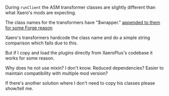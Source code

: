 During `runClient` the ASM transformer classes are slightly different than what Xaero's mods are expecting.

The class names for the transformers have "$wrapper." [appended to them for some Forge reason](https://github.com/MinecraftForge/FML/blob/1d627656b890ee9ae530687c16a2c288570b4386/src/main/java/net/minecraftforge/fml/common/asm/ASMTransformerWrapper.java#L178)

Xaero's transformers hardcode the class name and do a simple string comparison which fails due to this. 

But if I copy and load the plugins directly from XaeroPlus's codebase it works for some reason.

Why does he not use mixin? I don't know. Reduced dependencies? Easier to maintain compatibility with multiple mod version?

If there's another solution where I don't need to copy his classes please show/tell me. 
